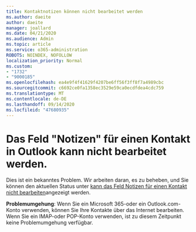 ```yaml
---
title: Kontaktnotizen können nicht bearbeitet werden
ms.author: daeite
author: daeite
manager: joallard
ms.date: 04/21/2020
ms.audience: Admin
ms.topic: article
ms.service: o365-administration
ROBOTS: NOINDEX, NOFOLLOW
localization_priority: Normal
ms.custom:
- "1732"
- "9000185"
ms.openlocfilehash: ea4e9f4f41629f4207be6ff56f3ff8f7a4989cbc
ms.sourcegitcommit: c6692ce0fa1358ec3529e59ca0ecdfdea4cdc759
ms.translationtype: MT
ms.contentlocale: de-DE
ms.lasthandoff: 09/14/2020
ms.locfileid: "47680935"
---
```

# <a name="cant-edit-the-notes-field-for-a-contact-in-outlook"></a>Das Feld "Notizen" für einen Kontakt in Outlook kann nicht bearbeitet werden.

Dies ist ein bekanntes Problem. Wir arbeiten daran, es zu beheben, und Sie können den aktuellen Status unter [kann das Feld Notizen für einen Kontakt nicht bearbeiten](https://support.office.com/article/fb8394ce-04ce-48b5-bae4-be46f77f10fe)angezeigt werden.

**Problemumgehung**: Wenn Sie ein Microsoft 365-oder ein Outlook.com-Konto verwenden, können Sie Ihre Kontakte über das Internet bearbeiten. Wenn Sie ein IMAP-oder POP-Konto verwenden, ist zu diesem Zeitpunkt keine Problemumgehung verfügbar.